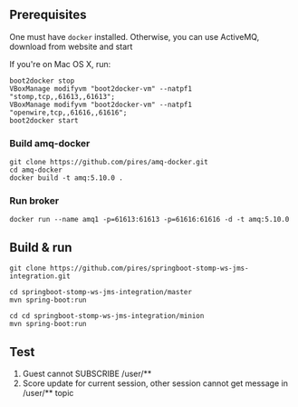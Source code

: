 ## Prerequisites

One must have ```docker``` installed. Otherwise, you can use ActiveMQ, download from website and start

If you're on Mac OS X, run:

```
boot2docker stop
VBoxManage modifyvm "boot2docker-vm" --natpf1 "stomp,tcp,,61613,,61613";
VBoxManage modifyvm "boot2docker-vm" --natpf1 "openwire,tcp,,61616,,61616";
boot2docker start
```

### Build amq-docker

```
git clone https://github.com/pires/amq-docker.git
cd amq-docker
docker build -t amq:5.10.0 .
```

### Run broker

```
docker run --name amq1 -p=61613:61613 -p=61616:61616 -d -t amq:5.10.0
```

## Build & run

```
git clone https://github.com/pires/springboot-stomp-ws-jms-integration.git
```

```
cd springboot-stomp-ws-jms-integration/master
mvn spring-boot:run
```

```
cd cd springboot-stomp-ws-jms-integration/minion
mvn spring-boot:run
```

## Test

1. Guest cannot SUBSCRIBE /user/** 
2. Score update for current session, other session cannot get message in /user/** topic
